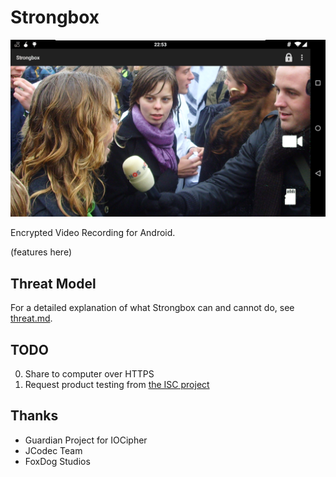 Strongbox
=========
![ScreenShot](screenshots/camera-screenshot-landscape.png)

Encrypted Video Recording for Android. 

(features here)

Threat Model
------------
For a detailed explanation of what Strongbox can and cannot do, see [threat.md](threat.md).

TODO
----
0. Share to computer over HTTPS
0. Request product testing from [the ISC project](https://iscproject.org/request-product-testing/)

Thanks
------
* Guardian Project for IOCipher
* JCodec Team
* FoxDog Studios
